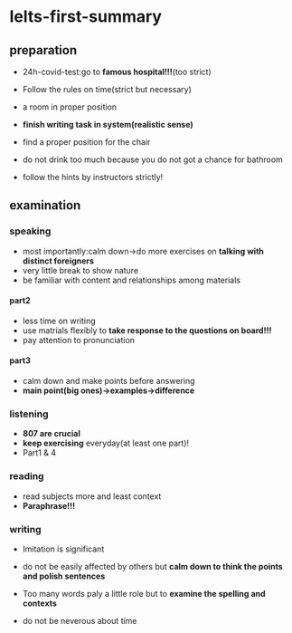 # Ielts-first-summary

## preparation

- 24h-covid-test:go to **famous hospital!!!**(too strict)
- Follow the rules on time(strict but necessary)

- a room in proper position
- **finish writing task in system(realistic sense)**
- find a proper position for the chair
- do not drink too much because you do not got a chance for bathroom
- follow the hints by instructors strictly!

## examination

### speaking

- most importantly:calm down->do more exercises on **talking with distinct foreigners**
- very little break to show nature
- be familiar with content and relationships among materials

#### part2

- less time on writing
- use matrials flexibly to **take response to the questions on board!!!**
- pay attention to pronunciation

#### part3

- calm down and make points before answering
- **main point(big ones)->examples->difference**

### listening

- **807 are crucial**
- **keep exercising** everyday(at least one part)!
- Part1 & 4 

### reading

- read subjects more and least context
- **Paraphrase!!!**

### writing

- Imitation is significant

- do not be easily affected by others but **calm down to think the points and polish sentences**
- Too many words paly a little role but to **examine the spelling and contexts**
- do not be neverous about time